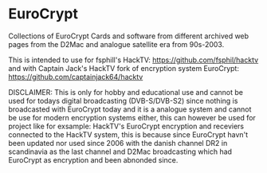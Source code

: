 # EuroCrypt
Collections of EuroCrypt Cards and software from different archived web pages from the D2Mac and analogue satellite era from 90s-2003. 

This is intended to use for fsphill's HackTV: https://github.com/fsphil/hacktv 
and with Captain Jack's HackTV fork of encryption system EuroCrypt: https://github.com/captainjack64/hacktv

DISCLAIMER:
This is only for hobby and educational use and cannot be used for todays digital broadcasting (DVB-S/DVB-S2) since nothing is broadcasted with EuroCrypt today and it is a analogue system and cannot be use for modern encryption systems either, this can however be used for project like for exsample: HackTV's EuroCrypt encryption and receviers connected to the HackTV system, this is because since EuroCrypt havn't been updated nor used since 2006 with the danish channel DR2 in scandinavia as the last channel and D2Mac broadcasting which had EuroCrypt as encryption and been abnonded since.
